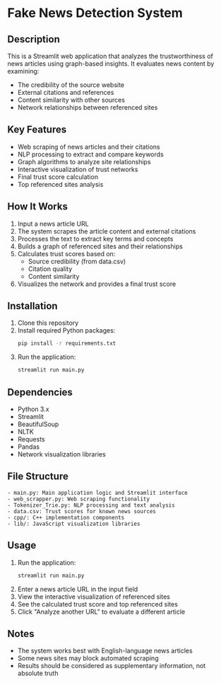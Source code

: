 # Fake News Detection System

## Description
This is a Streamlit web application that analyzes the trustworthiness of news articles using graph-based insights. It evaluates news content by examining:
- The credibility of the source website
- External citations and references
- Content similarity with other sources
- Network relationships between referenced sites

## Key Features
- Web scraping of news articles and their citations
- NLP processing to extract and compare keywords
- Graph algorithms to analyze site relationships
- Interactive visualization of trust networks
- Final trust score calculation
- Top referenced sites analysis

## How It Works
1. Input a news article URL
2. The system scrapes the article content and external citations
3. Processes the text to extract key terms and concepts
4. Builds a graph of referenced sites and their relationships
5. Calculates trust scores based on:
   - Source credibility (from data.csv)
   - Citation quality
   - Content similarity
6. Visualizes the network and provides a final trust score

## Installation
1. Clone this repository
2. Install required Python packages:
   ```bash
   pip install -r requirements.txt
   ```
3. Run the application:
   ```bash
   streamlit run main.py
   ```

## Dependencies
- Python 3.x
- Streamlit
- BeautifulSoup
- NLTK
- Requests
- Pandas
- Network visualization libraries

## File Structure
```
- main.py: Main application logic and Streamlit interface
- web_scrapper.py: Web scraping functionality
- Tokenizer_Trie.py: NLP processing and text analysis
- data.csv: Trust scores for known news sources
- cpp/: C++ implementation components
- lib/: JavaScript visualization libraries
```

## Usage
1. Run the application:
   ```bash
   streamlit run main.py
   ```
2. Enter a news article URL in the input field
3. View the interactive visualization of referenced sites
4. See the calculated trust score and top referenced sites
5. Click "Analyze another URL" to evaluate a different article

## Notes
- The system works best with English-language news articles
- Some news sites may block automated scraping
- Results should be considered as supplementary information, not absolute truth
